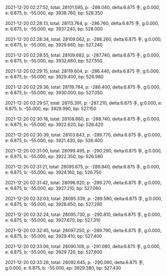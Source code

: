 2021-12-20 02:27:52, total: 28101.595, p: -288.040, delta:6.875 手, g:0.000, e: 6.875, b: -55.000, ep: 3938.760, bp: 528.350

2021-12-20 02:28:13, total: 28113.764, p: -286.760, delta:6.875 手, g:0.000, e: 6.875, b: -55.000, ep: 3937.240, bp: 528.000

2021-12-20 02:28:34, total: 28109.062, p: -288.260, delta:6.875 手, g:0.000, e: 6.875, b: -55.000, ep: 3929.660, bp: 527.240

2021-12-20 02:28:55, total: 28109.683, p: -287.740, delta:6.875 手, g:0.000, e: 6.875, b: -55.000, ep: 3932.660, bp: 527.550

2021-12-20 02:29:15, total: 28119.604, p: -286.440, delta:6.875 手, g:0.000, e: 6.875, b: -55.000, ep: 3929.400, bp: 526.980

2021-12-20 02:29:36, total: 28119.784, p: -286.400, delta:6.875 手, g:0.000, e: 6.875, b: -55.000, ep: 3930.000, bp: 527.050

2021-12-20 02:29:57, total: 28115.391, p: -287.210, delta:6.875 手, g:0.000, e: 6.875, b: -55.000, ep: 3929.990, bp: 527.150

2021-12-20 02:30:18, total: 28108.660, p: -288.740, delta:6.875 手, g:0.000, e: 6.875, b: -55.000, ep: 3922.620, bp: 526.420

2021-12-20 02:30:39, total: 28103.643, p: -289.770, delta:6.875 手, g:0.000, e: 6.875, b: -55.000, ep: 3921.430, bp: 526.400

2021-12-20 02:31:00, total: 28099.495, p: -290.290, delta:6.875 手, g:0.000, e: 6.875, b: -55.000, ep: 3922.350, bp: 526.580

2021-12-20 02:31:21, total: 28095.675, p: -289.840, delta:6.875 手, g:0.000, e: 6.875, b: -55.000, ep: 3924.160, bp: 526.750

2021-12-20 02:31:42, total: 28096.920, p: -289.270, delta:6.875 手, g:0.000, e: 6.875, b: -55.000, ep: 3927.210, bp: 527.060

2021-12-20 02:32:03, total: 28095.339, p: -289.590, delta:6.875 手, g:0.000, e: 6.875, b: -55.000, ep: 3928.650, bp: 527.280

2021-12-20 02:32:24, total: 28095.730, p: -290.810, delta:6.875 手, g:0.000, e: 6.875, b: -55.000, ep: 3927.670, bp: 527.310

2021-12-20 02:32:45, total: 28097.250, p: -289.790, delta:6.875 手, g:0.000, e: 6.875, b: -55.000, ep: 3929.410, bp: 527.400

2021-12-20 02:33:06, total: 28090.108, p: -291.080, delta:6.875 手, g:0.000, e: 6.875, b: -55.000, ep: 3929.720, bp: 527.600

2021-12-20 02:33:28, total: 28092.645, p: -290.060, delta:6.875 手, g:0.000, e: 6.875, b: -55.000, ep: 3929.380, bp: 527.430